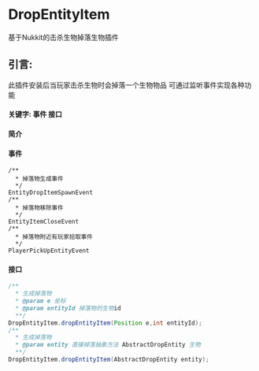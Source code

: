 # DropEntityItem

基于Nukkit的击杀生物掉落生物插件


## 引言:
此插件安装后当玩家击杀生物时会掉落一个生物物品 可通过监听事件实现各种功能

#### 关键字: 事件 接口
#### 简介

#### 事件  
```
/**
  * 掉落物生成事件
  */
EntityDropItemSpawnEvent
/**
  * 掉落物移除事件
  */
EntityItemCloseEvent
/**
  * 掉落物附近有玩家拾取事件
  */
PlayerPickUpEntityEvent
```
 
#### 接口

```java
/**
  * 生成掉落物
  * @param e 坐标
  * @param entityId 掉落物的生物id
  **/
DropEntityItem.dropEntityItem(Position e,int entityId);
/**
  * 生成掉落物
  * @param entity 直接掉落抽象方法 AbstractDropEntity 生物
  **/
DropEntityItem.dropEntityItem(AbstractDropEntity entity);
```

 
